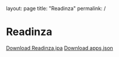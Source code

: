 layout: page
title: "Readinza"
permalink: /

# Readinza

[Download Readinza,ipa](files/Readinza.ipa)
[Download apps,json](files/apps.json)

